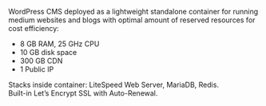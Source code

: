 WordPress CMS deployed as a lightweight standalone container for running medium websites and blogs with optimal amount of reserved resources for cost efficiency:

* 8 GB RAM, 25 GHz CPU
* 10 GB disk space
* 300 GB CDN
* 1 Public IP

Stacks inside container: LiteSpeed Web Server, MariaDB, Redis.  
Built-in Let’s Encrypt SSL with Auto-Renewal.

